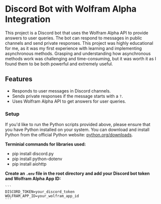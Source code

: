 # Discord Bot with Wolfram Alpha Integration

This project is a Discord bot that uses the Wolfram Alpha API to provide answers to user queries. The bot can respond to messages in public channels and send private responses. This project was highly educational for me, as it was my first experience with learning and implementing asynchronous methods. Grasping and understanding how asynchronous methods work was challenging and time-consuming, but it was worth it as I found them to be both powerful and extremely useful.

## Features

- Responds to user messages in Discord channels.
- Sends private responses if the message starts with a `?`.
- Uses Wolfram Alpha API to get answers for user queries.

### Setup

If you'd like to run the Python scripts provided above, please ensure that you have Python installed on your system. You can download and install Python from the official Python website: [python.org/downloads](https://www.python.org/downloads/).

**Terminial commands for libraries used:**
- pip install discord.py
- pip install python-dotenv
- pip install aiohttp

**Create an `.env` file in the root directory and add your Discord bot token and Wolfram Alpha App ID:**

    ```
    DISCORD_TOKEN=your_discord_token
    WOLFRAM_APP_ID=your_wolfram_app_id
    ```

